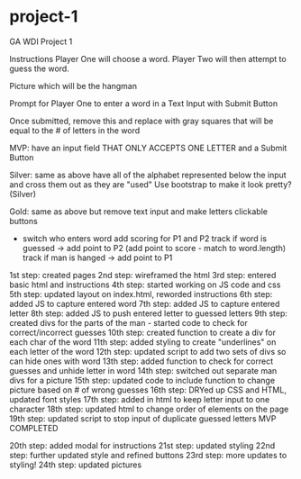 # project-1

GA WDI Project 1

Instructions
Player One will choose a word. Player Two will then attempt to guess the word.

Picture which will be the hangman

Prompt for Player One to enter a word in a Text Input with Submit Button

Once submitted, remove this and replace with gray squares that will be equal to the # of letters in the word

MVP: have an input field THAT ONLY ACCEPTS ONE LETTER and a Submit Button

Silver: same as above have all of the alphabet represented below the input and cross them out as they are "used"
Use bootstrap to make it look pretty? (Silver)

Gold: same as above but remove text input and make letters clickable buttons

- switch who enters word
  add scoring for P1 and P2
  track if word is guessed -> add point to P2 (add point to score - match to word.length)
  track if man is hanged -> add point to P1

1st step: created pages
2nd step: wireframed the html
3rd step: entered basic html and instructions
4th step: started working on JS code and css
5th step: updated layout on index.html, reworded instructions
6th step: added JS to capture entered word
7th step: added JS to capture entered letter
8th step: added JS to push entered letter to guessed letters
9th step: created divs for the parts of the man - started code to check for correct/incorrect guesses
10th step: created function to create a div for each char of the word
11th step: added styling to create "underlines" on each letter of the word
12th step: updated script to add two sets of divs so can hide ones with word
13th step: added function to check for correct guesses and unhide letter in word
14th step: switched out separate man divs for a picture
15th step: updated code to include function to change picture based on # of wrong guesses
16th step: DRYed up CSS and HTML, updated font styles
17th step: added in html to keep letter input to one character
18th step: updated html to change order of elements on the page
19th step: updated script to stop input of duplicate guessed letters
MVP COMPLETED

20th step: added modal for instructions
21st step: updated styling
22nd step: further updated style and refined buttons
23rd step: more updates to styling!
24th step: updated pictures

